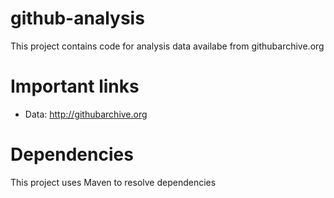 github-analysis
===============

This project contains code for analysis data availabe from githubarchive.org

Important links
===============

- Data: http://githubarchive.org


Dependencies
============

This project uses Maven to resolve dependencies


